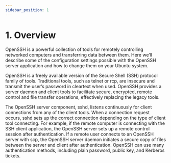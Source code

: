 ```yaml
---
sidebar_position: 1
---
```


# 1. Overview

OpenSSH is a powerful collection of tools for remotely controlling networked computers and transferring data between them. Here we’ll describe some of the configuration settings possible with the OpenSSH server application and how to change them on your Ubuntu system.

OpenSSH is a freely available version of the Secure Shell (SSH) protocol family of tools. Traditional tools, such as telnet or rcp, are insecure and transmit the user’s password in cleartext when used. OpenSSH provides a server daemon and client tools to facilitate secure, encrypted, remote control and file transfer operations, effectively replacing the legacy tools.

The OpenSSH server component, sshd, listens continuously for client connections from any of the client tools. When a connection request occurs, sshd sets up the correct connection depending on the type of client tool connecting. For example, if the remote computer is connecting with the SSH client application, the OpenSSH server sets up a remote control session after authentication. If a remote user connects to an OpenSSH server with scp, the OpenSSH server daemon initiates a secure copy of files between the server and client after authentication. OpenSSH can use many authentication methods, including plain password, public key, and Kerberos tickets.